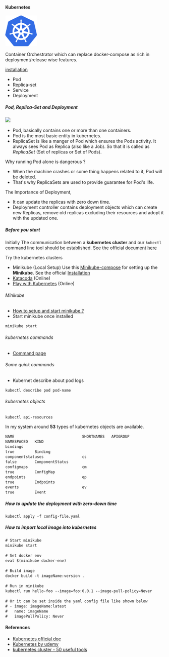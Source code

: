 #### Kubernetes

<img src="https://github.com/kubernetes/kubernetes/raw/master/logo/logo.png" width="100">

Container Orchestrator which can replace docker-compose as rich in deployment/release wise features. 

[installation](https://kubernetes.io/docs/tasks/tools/install-kubectl/#install-kubectl)

- Pod
- Replica-set
- Service
- Deployment


##### Pod, Replica-Set and Deployment

<img src="https://github.com/Bhanuchander210/docker-tutorial/raw/master/assets/img/eplicaset.png" width="100">

- Pod, basically contains one or more than one containers.
- Pod is the most basic entity in kubernetes.
- ReplicaSet is like a manger of Pod which ensures the Pods activity. It always sees Pod as Replica (also like a Job). So that
 it is called as *ReplicaSet* (Set of replicas or Set of Pods).
 
 Why running Pod alone is dangerous ?
 
 - When the machine crashes or some thing happens related to it, Pod will be deleted.
 - That's why ReplicaSets are used to provide guarantee for Pod's life.   
 
The Importance of Deployment,

- It can update the replicas with zero down time.
- Deployment controller contains deployment objects which can create new Replicas, remove old replicas excluding their resources and adopt it with the updated one.

##### Before you start

Initially The communication between a **kubernetes cluster** and our `kubectl` command line tool should be established.
See the official document [here](https://kubernetes.io/docs/tasks/run-application/run-single-instance-stateful-application/#before-you-begin)

Try the kubernetes clusters

- Minikube (Local Setup)
    Use this [Minikube-compose](/09-Container_Orchestration/kubernetes/minikube_comp) for setting up the **Minikube**.
    See the official [Installation](https://kubernetes.io/docs/tasks/tools/install-kubectl/)
- [Katacoda](https://www.katacoda.com/courses/kubernetes/playground) (Online)
- [Play with Kubernetes](http://labs.play-with-k8s.com/) (Online)

###### Minikube

- [How to setup and start minikube ?](https://kubernetes.io/docs/tasks/tools/install-minikube/)
- Start minikube once installed

```commandline
minikube start
```

###### kubernetes commands

- [Command page](https://kubernetes.io/docs/reference/generated/kubectl/kubectl-commands)

###### Some quick commands

- Kubernet describe about pod logs

```commandline
kubectl describe pod pod-name
```

###### kubernetes objects

```commandline
kubectl api-resources
```

In my system around **53** types of kubernetes objects are available.

```text
NAME                              SHORTNAMES   APIGROUP                       NAMESPACED   KIND
bindings                                                                      true         Binding
componentstatuses                 cs                                          false        ComponentStatus
configmaps                        cm                                          true         ConfigMap
endpoints                         ep                                          true         Endpoints
events                            ev                                          true         Event
``` 


##### How to update the deployment with zero-down time

```commandline
kubectl apply -f config-file.yaml
```

##### How to import local image into kubernetes

```commandline
# Start minikube
minikube start

# Set docker env
eval $(minikube docker-env)

# Build image
docker build -t imageName:version .

# Run in minikube
kubectl run hello-foo --image=foo:0.0.1 --image-pull-policy=Never

# Or it can be set inside the yaml config file like shown below
# - image: imageName:latest
#   name: imageName
#   imagePullPolicy: Never
```

#### References

- [Kubernetes official doc](https://kubernetes.io/docs/home/)
- [Kubernetes by udemy](https://www.udemy.com/kubernetes-docker)
- [kubernetes cluster - 50 useful tools](https://caylent.com/50-useful-kubernetes-tools/)